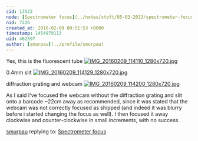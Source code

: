 ```yaml
---
cid: 13522
node: [Spectrometer focus](../notes/stoft/05-03-2013/spectrometer-focus)
nid: 7226
created_at: 2016-02-09 00:51:53 +0000
timestamp: 1454979113
uid: 462597
author: [smurpau](../profile/smurpau)
---
```


Yes, this is the fluorescent tube [![IMG_20160209_114110_1280x720.jpg](//i.publiclab.org/system/images/photos/000/014/156/medium/IMG_20160209_114110_1280x720.jpg)](//i.publiclab.org/system/images/photos/000/014/156/original/IMG_20160209_114110_1280x720.jpg)

0.4mm slit
[![IMG_20160209_114129_1280x720.jpg](//i.publiclab.org/system/images/photos/000/014/157/medium/IMG_20160209_114129_1280x720.jpg)](//i.publiclab.org/system/images/photos/000/014/157/original/IMG_20160209_114129_1280x720.jpg)

diffraction grating and webcam
[![IMG_20160209_114200_1280x720.jpg](//i.publiclab.org/system/images/photos/000/014/158/medium/IMG_20160209_114200_1280x720.jpg)](//i.publiclab.org/system/images/photos/000/014/158/original/IMG_20160209_114200_1280x720.jpg)

As I said I've focused the webcam without the diffraction grating and slit onto a barcode ~22cm away as recommended, since it was stated that the webcam was not correctly focused as shipped (and indeed it was blurry before i started changing the focus as well). I then focused it away clockwise and counter-clockwise in small increments, with no success.

[smurpau](../profile/smurpau) replying to: [Spectrometer focus](../notes/stoft/05-03-2013/spectrometer-focus)

